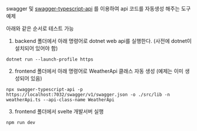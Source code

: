 swagger 및 [swagger-typescript-api](https://github.com/acacode/swagger-typescript-api) 를 이용하여 api 코드를 자동생성 해주는 도구 예제

아래와 같은 순서로 테스트 가능

1. backend 폴더에서 아래 명령어로 dotnet web api를 실행한다. (사전에 dotnet이 설치되어 있어야 함)
```shell
dotnet run --launch-profile https
```

2. frontend 폴더에서 아래 명령어로 WeatherApi 클래스 자동 생성 (예제는 이미 생성되어 있음)
```shell
npx swagger-typescript-api -p https://localhost:7032/swagger/v1/swagger.json -o ./src/lib -n weatherApi.ts --api-class-name WeatherApi
```

3. frontend 폴더에서 svelte 개발서버 실행
```
npm run dev
```
